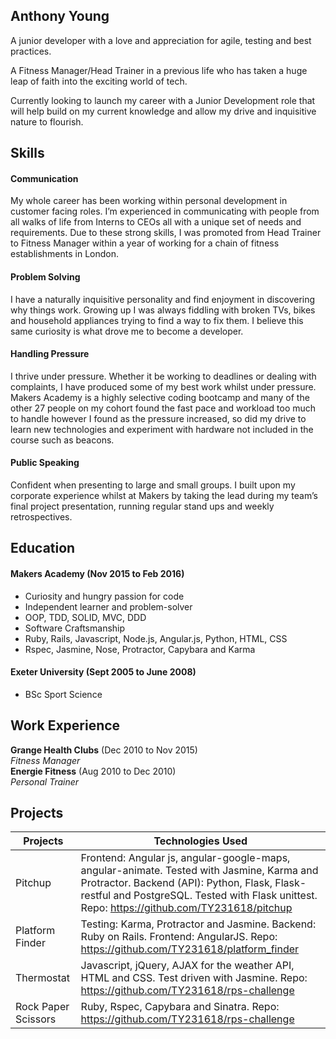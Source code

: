 ## Anthony Young

A junior developer with a love and appreciation for agile, testing and best practices.

A Fitness Manager/Head Trainer in a previous life who has taken a huge leap of faith into the exciting world of tech.

Currently looking to launch my career with a Junior Development role that will help build on my current knowledge and allow my drive and inquisitive nature to flourish.

## Skills

#### Communication

My whole career has been working within personal development in customer
facing roles. I’m experienced in communicating with people from all walks of life from Interns to CEOs all with a unique set of needs and requirements. Due to these strong skills, I was promoted from Head Trainer to Fitness Manager within a year of working for a chain of fitness establishments in London.

#### Problem Solving

I have a naturally inquisitive personality and find enjoyment in discovering why things work. Growing up I was always fiddling with broken TVs, bikes and household appliances trying to find a way to fix them. I believe this same curiosity is what drove me to become a developer.

#### Handling Pressure

 I thrive under pressure. Whether it be working to deadlines or dealing with complaints, I have produced some of my best work whilst under pressure. Makers Academy is a highly selective coding bootcamp and many of the other 27 people on my cohort found the fast pace and workload too much to handle however I found as the pressure increased, so did my drive to learn new technologies and experiment with hardware not included in the course such as beacons.

#### Public Speaking  

Confident when presenting to large and small groups. I built upon my corporate experience whilst at Makers by taking the lead during my team’s final project presentation, running regular stand ups and weekly retrospectives.

## Education

#### Makers Academy (Nov 2015 to Feb 2016)

- Curiosity and hungry passion for code
- Independent learner and problem-solver
- OOP, TDD, SOLID, MVC, DDD
- Software Craftsmanship
- Ruby, Rails, Javascript, Node.js, Angular.js, Python, HTML, CSS
- Rspec, Jasmine, Nose, Protractor, Capybara and Karma

#### Exeter University (Sept 2005 to June 2008)

- BSc Sport Science

## Work Experience

**Grange Health Clubs** (Dec 2010 to Nov 2015)    
*Fitness Manager*  
**Energie Fitness** (Aug 2010 to Dec 2010)   
*Personal Trainer*  

## Projects

| Projects     | Technologies Used   |
|--------------|-------------|
| Pitchup      | Frontend: Angular js, angular-google-maps, angular-animate. Tested with Jasmine, Karma and Protractor. Backend (API): Python, Flask, Flask-restful and PostgreSQL. Tested with Flask unittest. Repo: https://github.com/TY231618/pitchup            |
| Platform Finder | Testing: Karma, Protractor and Jasmine. Backend: Ruby on Rails. Frontend: AngularJS. Repo: https://github.com/TY231618/platform_finder            |
| Thermostat   | Javascript, jQuery, AJAX for the weather API, HTML and CSS. Test driven with Jasmine. Repo: https://github.com/TY231618/rps-challenge            |
| Rock Paper Scissors | Ruby, Rspec, Capybara and Sinatra. Repo: https://github.com/TY231618/rps-challenge            |
